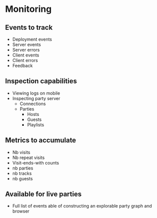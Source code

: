 # Monitoring

## Events to track

- Deployment events
- Server events
- Server errors
- Client events
- Client errors
- Feedback

## Inspection capabilities

- Viewing logs on mobile
- Inspecting party server
  - Connections
  - Parties
    - Hosts
    - Guests
    - Playlists

## Metrics to accumulate

- Nb visits
- Nb repeat visits
- Visit-ends-with counts
- nb parties
- nb tracks
- nb guests

## Available for live parties

- Full list of events able of constructing an explorable party graph and browser
